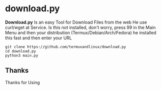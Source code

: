 # download.py

**Download.py**
Is an easy Tool for Download Files from the web
He use curl/wget at Service. Is this not installed, don't worry, press 99 in the Main Menu and then your distribution (Termux/Debian/Arch/Fedora) he installed this fast and then enter your URL

```
git clone https://github.com/termuxandlinux/download.py
cd download.py
python3 main.py
```

## Thanks

Thanks for Using
